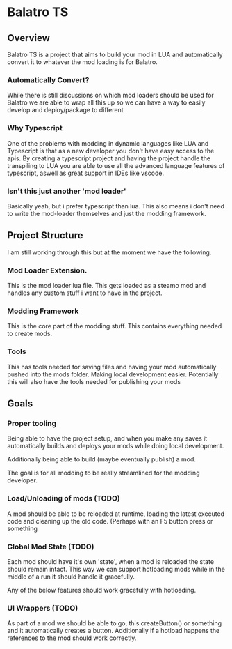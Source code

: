 # Balatro TS

## Overview

Balatro TS is a project that aims to build your mod in LUA and automatically convert it to whatever the mod loading is for Balatro.

### Automatically Convert?

While there is still discussions on which mod loaders should be used for Balatro we are able to wrap all this up so we can have a way to easily develop and deploy/package to different

### Why Typescript

One of the problems with modding in dynamic languages like LUA and Typescript is that as a new developer you don't have easy access to the apis. By creating a typescript project and having the project handle the transpiling to LUA you are able to use all the advanced language features of typescript, aswell as great support in IDEs like vscode.

### Isn't this just another 'mod loader'

Basically yeah, but i prefer typescript than lua. This also means i don't need to write the mod-loader themselves and just the modding framework.

## Project Structure

I am still working through this but at the moment we have the following.

### Mod Loader Extension.

This is the mod loader lua file. This gets loaded as a steamo mod and handles any custom stuff i want to have in the project.

### Modding Framework

This is the core part of the modding stuff. This contains everything needed to create mods.

### Tools

This has tools needed for saving files and having your mod automatically pushed into the mods folder. Making local development easier.
Potentially this will also have the tools needed for publishing your mods

## Goals

### Proper tooling

Being able to have the project setup, and when you make any saves it automatically builds and deploys your mods while doing local development.

Additionally being able to build (maybe eventually publish) a mod.

The goal is for all modding to be really streamlined for the modding developer.

### Load/Unloading of mods (TODO)

A mod should be able to be reloaded at runtime, loading the latest executed code and cleaning up the old code. (Perhaps with an F5 button press or something

### Global Mod State (TODO)

Each mod should have it's own 'state', when a mod is reloaded the state should remain intact. This way we can support hotloading mods while in the middle of a run it should handle it gracefully.

Any of the below features should work gracefully with hotloading.

### UI Wrappers (TODO)

As part of a mod we should be able to go, this.createButton() or something and it automatically creates a button.
Additionally if a hotload happens the references to the mod should work correctly.
